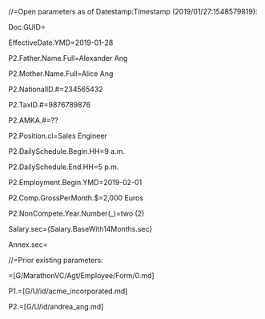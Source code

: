 //=Open parameters as of Datestamp:Timestamp (2019/01/27:1548579819):

Doc.GUID=

EffectiveDate.YMD=2019-01-28

P2.Father.Name.Full=Alexander Ang

P2.Mother.Name.Full=Alice Ang

P2.NationalID.#=234565432

P2.TaxID.#=9876789876

P2.AMKA.#=??

P2.Position.cl=Sales Engineer

P2.DailySchedule.Begin.HH=9 a.m.

P2.DailySchedule.End.HH=5 p.m.

P2.Employment.Begin.YMD=2019-02-01

P2.Comp.GrossPerMonth.$=2,000 Euros

P2.NonCompete.Year.Number(_)=two (2)

Salary.sec={Salary.BaseWith14Months.sec}

Annex.sec=</i>

//=Prior existing parameters:

=[G/MarathonVC/Agt/Employee/Form/0.md]  

P1.=[G/U/id/acme_incorporated.md]

P2.=[G/U/id/andrea_ang.md]